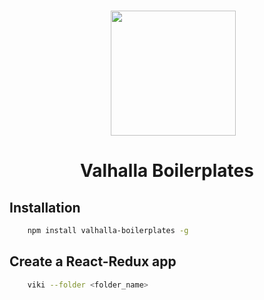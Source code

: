 <p align="center">
  <br>
  <img src="https://i.imgur.com/4a6QgdP.png" width="200" style="margin-left: 20px">
  <br>
  <h1 align="center">Valhalla Boilerplates</h1>
</p>

## Installation

```bash
    npm install valhalla-boilerplates -g
```

## Create a React-Redux app

```bash
    viki --folder <folder_name>
```
